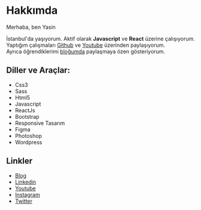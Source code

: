 

# Hakkımda
Merhaba, ben Yasin

İstanbul'da yaşıyorum. Aktif olarak **Javascript** ve **React** üzerine çalışıyorum.<br>
Yaptığım çalışmaları [Github](https://github.com/yasinelbuz) ve [Youtube](https://www.youtube.com/user/unutulanmod) üzerinden paylaşıyorum.<br> 
Ayrıca öğrendiklerimi [bloğumda](https://yasinelbuz.github.io/) paylaşmaya
özen gösteriyorum.



## Diller ve Araçlar: 
- Css3
- Sass
- Html5
- Javascript
- ReactJs
- Bootstrap
- Responsive Tasarım
- Figma
- Photoshop
- Wordpress

## Linkler <br>
- [Blog](https://yasinelbuz.github.io/)<br>
- [Linkedin](https://www.linkedin.com/in/yasin-elb%C3%BCz-314b8b4b/)<br>
- [Youtube](https://www.youtube.com/user/unutulanmod)<br>
- [Instagram](https://www.instagram.com/yasinelbuz/) <br>
- [Twitter](https://twitter.com/elbuz_yasin) <br>

